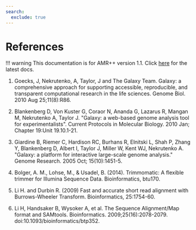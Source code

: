 ```yaml
---
search:
  exclude: true
---
```


# References

!!! warning
    This documentation is for AMR++ version 1.1. Click [here](../latest/gettingstarted.md) for the latest docs.

1. Goecks, J, Nekrutenko, A, Taylor, J and The Galaxy Team. Galaxy: a comprehensive approach for supporting accessible, reproducible, and transparent computational research in the life sciences. Genome Biol. 2010 Aug 25;11(8):R86.

1. Blankenberg D, Von Kuster G, Coraor N, Ananda G, Lazarus R, Mangan M, Nekrutenko A, Taylor J. "Galaxy: a web-based genome analysis tool for experimentalists". Current Protocols in Molecular Biology. 2010 Jan; Chapter 19:Unit 19.10.1-21.

1. Giardine B, Riemer C, Hardison RC, Burhans R, Elnitski L, Shah P, Zhang Y, Blankenberg D, Albert I, Taylor J, Miller W, Kent WJ, Nekrutenko A. "Galaxy: a platform for interactive large-scale genome analysis." Genome Research. 2005 Oct; 15(10):1451-5.

1. Bolger, A. M., Lohse, M., & Usadel, B. (2014). Trimmomatic: A flexible trimmer for Illumina Sequence Data. Bioinformatics, btu170.

1. Li H. and Durbin R. (2009) Fast and accurate short read alignment with Burrows-Wheeler Transform. Bioinformatics, 25:1754-60.

1. Li H, Handsaker B, Wysoker A, et al. The Sequence Alignment/Map format and SAMtools. Bioinformatics. 2009;25(16):2078-2079. doi:10.1093/bioinformatics/btp352.